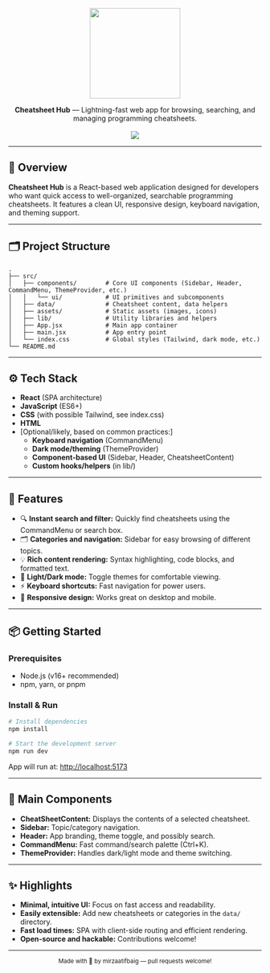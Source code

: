 <p align="center"><img align="center" width="180" src="https://skillicons.dev/icons?i=react" /></p>

<div align="center"><b>Cheatsheet Hub</b> — Lightning-fast web app for browsing, searching, and managing programming cheatsheets.</div>
<br/>

<div align="center">
  <img src="https://skillicons.dev/icons?i=javascript,react,css,html" />
</div>

---

## 📖 Overview

**Cheatsheet Hub** is a React-based web application designed for developers who want quick access to well-organized, searchable programming cheatsheets. It features a clean UI, responsive design, keyboard navigation, and theming support.

---

## 🗂️ Project Structure

```
.
├── src/
│   ├── components/        # Core UI components (Sidebar, Header, CommandMenu, ThemeProvider, etc.)
│   │   └── ui/            # UI primitives and subcomponents
│   ├── data/              # Cheatsheet content, data helpers
│   ├── assets/            # Static assets (images, icons)
│   ├── lib/               # Utility libraries and helpers
│   ├── App.jsx            # Main app container
│   ├── main.jsx           # App entry point
│   └── index.css          # Global styles (Tailwind, dark mode, etc.)
└── README.md
```

---

## ⚙️ Tech Stack

- **React** (SPA architecture)
- **JavaScript** (ES6+)
- **CSS** (with possible Tailwind, see index.css)
- **HTML**
- [Optional/likely, based on common practices:]
  - **Keyboard navigation** (CommandMenu)
  - **Dark mode/theming** (ThemeProvider)
  - **Component-based UI** (Sidebar, Header, CheatsheetContent)
  - **Custom hooks/helpers** (in lib/)

---

## 🚀 Features

- 🔍 **Instant search and filter:** Quickly find cheatsheets using the CommandMenu or search box.
- 🗂️ **Categories and navigation:** Sidebar for easy browsing of different topics.
- 💡 **Rich content rendering:** Syntax highlighting, code blocks, and formatted text.
- 🌙 **Light/Dark mode:** Toggle themes for comfortable viewing.
- ⚡ **Keyboard shortcuts:** Fast navigation for power users.
- 📱 **Responsive design:** Works great on desktop and mobile.

---

## 📦 Getting Started

### Prerequisites

- Node.js (v16+ recommended)
- npm, yarn, or pnpm

### Install & Run

```bash
# Install dependencies
npm install

# Start the development server
npm run dev
```

App will run at: [http://localhost:5173](http://localhost:5173)

---

## 📝 Main Components

- **CheatSheetContent:** Displays the contents of a selected cheatsheet.
- **Sidebar:** Topic/category navigation.
- **Header:** App branding, theme toggle, and possibly search.
- **CommandMenu:** Fast command/search palette (Ctrl+K).
- **ThemeProvider:** Handles dark/light mode and theme switching.

---

## ✨ Highlights

- **Minimal, intuitive UI:** Focus on fast access and readability.
- **Easily extensible:** Add new cheatsheets or categories in the `data/` directory.
- **Fast load times:** SPA with client-side routing and efficient rendering.
- **Open-source and hackable:** Contributions welcome!

---

<div align="center">
  <sub>Made with 💙 by mirzaatifbaig — pull requests welcome!</sub>
</div>
